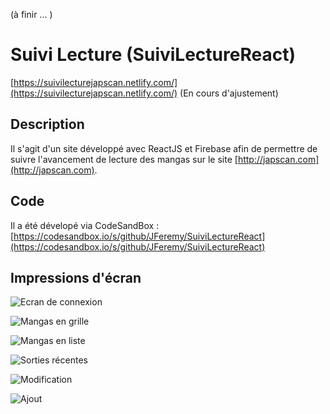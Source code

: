 (à finir ... )

# Suivi Lecture (SuiviLectureReact)
[https://suivilecturejapscan.netlify.com/](https://suivilecturejapscan.netlify.com/) (En cours d'ajustement)

## Description
Il s'agit d'un site développé avec ReactJS et Firebase afin de permettre de suivre l'avancement de lecture des mangas sur le site [http://japscan.com](http://japscan.com).

## Code
Il a été dévelopé via CodeSandBox : [https://codesandbox.io/s/github/JFeremy/SuiviLectureReact](https://codesandbox.io/s/github/JFeremy/SuiviLectureReact)

## Impressions d'écran
![Ecran de connexion](https://firebasestorage.googleapis.com/v0/b/scanmanga-8152c.appspot.com/o/Screen_0_Connexion.PNG?alt=media&token=cb7802ee-9eb5-4180-a1aa-a33cff94d2b0)

![Mangas en grille](https://firebasestorage.googleapis.com/v0/b/scanmanga-8152c.appspot.com/o/Screen_1_Grid.PNG?alt=media&token=e6e4becc-226d-4029-88cc-924af41db925)

![Mangas en liste](http://uploads.siteduzero.com/files/420001_421000/420263.png)

![Sorties récentes](https://firebasestorage.googleapis.com/v0/b/scanmanga-8152c.appspot.com/o/Screen_3_Release.PNG?alt=media&token=3334e5e9-9124-4703-8560-0a69d3673600)

![Modification](https://firebasestorage.googleapis.com/v0/b/scanmanga-8152c.appspot.com/o/Screen_4_Chapter.PNG?alt=media&token=948aca67-e550-4cfd-a41e-e77750e6bd61)

![Ajout](https://firebasestorage.googleapis.com/v0/b/scanmanga-8152c.appspot.com/o/Screen_5_Add.PNG?alt=media&token=e7323b11-bf63-4bdc-9d36-487f76b38cb6)


